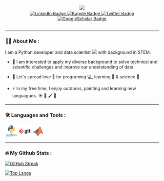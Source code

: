 <div id="header" align="center">
  <img src="https://media.tenor.com/drzSGxNJG3sAAAAi/cbse-tayari.gif" width="200"/>
</div>

<div id="badges" align="center">
  <a href="https://www.linkedin.com/in/ecem-aydin-a3586b238/">
    <img src="https://img.shields.io/badge/LinkedIn-blue?style=for-the-badge&logo=linkedin&logoColor=white" alt="LinkedIn Badge"/>
  </a>
    <a href="https://www.kaggle.com/ea35neuro">
    <img src="https://img.shields.io/badge/Kaggle-white?style=for-the-badge&logo=Kaggle&logoColor=white" alt="Kaggle Badge"/>
  </a>
  <a href="https://twitter.com/eceem_aydin">
    <img src="https://img.shields.io/badge/Twitter-blue?style=for-the-badge&logo=twitter&logoColor=white" alt="Twitter Badge"/>
  </a>
    <a href="https://scholar.google.com/citations?user=7GQJve0AAAAJ&hl=en">
    <img src="https://img.shields.io/badge/GoogleScholar-white?style=for-the-badge&logo=GoogleScholar&logoColor=white" alt="GoogleScholar Badge"/>
  </a>
</div>


<div id="badges" align="center">
   <img src="https://komarev.com/ghpvc/?username=ea35&style=flat-square&color=orange" alt=""/>
</div>

---

### :woman_technologist: About Me :
I am a Python developer and data scientist <img src="https://media.giphy.com/media/WUlplcMpOCEmTGBtBW/giphy.gif" width="30"> with background in STEM. 

- 📌 I am interested to apply my diverse background to solve technical and scientific challenges and improve our understanding of data. 

- 🎯 Let's spread love 💜 for programing :computer:, learning :seedling: & science :telescope:

- :zap: In my free time, I enjoy outdoors, painting and learning new languagues. :sunny: :running: :paintbrush: :book: 

---

### :hammer_and_wrench: Languages and Tools :

<div>
  <img src="https://github.com/devicons/devicon/blob/master/icons/python/python-original-wordmark.svg" title="Python" **alt="Python" width="40" height="40"/>
  <img src="https://github.com/devicons/devicon/blob/master/icons/git/git-original-wordmark.svg" title="Git" **alt="Git" width="40" height="40"/>
  <img src="https://github.com/devicons/devicon/blob/master/icons/matlab/matlab-original.svg" title="matlab" **alt="matlab" width="40" height="40"/>
</div>

---

### :fire: My Github Stats :

[![GitHub Streak](http://github-readme-streak-stats.herokuapp.com?user=ea35&theme=dark&background=000000)](https://git.io/streak-stats)

[![Top Langs](https://github-readme-stats.vercel.app/api/top-langs/?username=ea35&layout=compact&theme=vision-friendly-dark)](https://github.com/anuraghazra/github-readme-stats)
